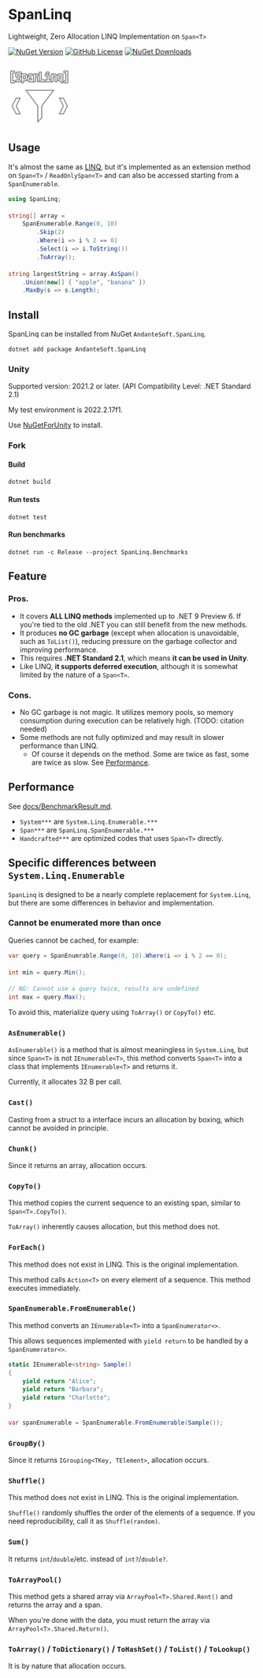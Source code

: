 # SpanLinq

Lightweight, Zero Allocation LINQ Implementation on `Span<T>`

<a href="https://www.nuget.org/packages/AndanteSoft.SpanLinq">![NuGet Version](https://img.shields.io/nuget/vpre/AndanteSoft.SpanLinq)</a>
<a href="LICENSE">![GitHub License](https://img.shields.io/github/license/andanteyk/SpanLinq)</a>
<a href="https://www.nuget.org/packages/AndanteSoft.SpanLinq">![NuGet Downloads](https://img.shields.io/nuget/dt/AndanteSoft.SpanLinq)</a>

![Logo](https://raw.githubusercontent.com/andanteyk/SpanLinq/main/SpanLinq.png)

## Usage

It's almost the same as [LINQ](https://learn.microsoft.com/en-us/dotnet/api/system.linq.enumerable?view=net-9.0), but it's implemented as an extension method on `Span<T>` / `ReadOnlySpan<T>` and can also be accessed starting from a `SpanEnumerable`.

```cs
using SpanLinq;

string[] array =
    SpanEnumerable.Range(0, 10)
        .Skip(2)
        .Where(i => i % 2 == 0)
        .Select(i => i.ToString())
        .ToArray();

string largestString = array.AsSpan()
    .Union(new[] { "apple", "banana" })
    .MaxBy(s => s.Length);
```

## Install

SpanLinq can be installed from NuGet `AndanteSoft.SpanLinq`.

```
dotnet add package AndanteSoft.SpanLinq 
```

### Unity

Supported version: 2021.2 or later. (API Compatibility Level: .NET Standard 2.1)

My test environment is 2022.2.17f1.

Use [NuGetForUnity](https://github.com/GlitchEnzo/NuGetForUnity) to install.

### Fork

#### Build

```
dotnet build
```

#### Run tests

```
dotnet test
```

#### Run benchmarks

```
dotnet run -c Release --project SpanLinq.Benchmarks
```

## Feature

### Pros.

* It covers **ALL LINQ methods** implemented up to .NET 9 Preview 6.
    If you're tied to the old .NET you can still benefit from the new methods.
* It produces **no GC garbage** (except when allocation is unavoidable, such as `ToList()`), reducing pressure on the garbage collector and improving performance.
* This requires **.NET Standard 2.1**, which means **it can be used in Unity**.
* Like LINQ, **it supports deferred execution**, although it is somewhat limited by the nature of a `Span<T>`.

### Cons.

* No GC garbage is not magic. It utilizes memory pools, so memory consumption during execution can be relatively high. (TODO: citation needed)
* Some methods are not fully optimized and may result in slower performance than LINQ.
    * Of course it depends on the method. Some are twice as fast, some are twice as slow. See [Performance](#Performance).

## Performance

See [docs/BenchmarkResult.md](docs/BenchmarkResult.md).

* `System***` are `System.Linq.Enumerable.***`
* `Span***` are `SpanLinq.SpanEnumerable.***`
* `Handcrafted***` are optimized codes that uses `Span<T>` directly. 

## Specific differences between `System.Linq.Enumerable`

`SpanLinq` is designed to be a nearly complete replacement for `System.Linq`, but there are some differences in behavior and implementation.

### Cannot be enumerated more than once

Queries cannot be cached, for example:

```cs
var query = SpanEnumrable.Range(0, 10).Where(i => i % 2 == 0);

int min = query.Min();

// NG: Cannot use a query twice, results are undefined
int max = query.Max();
```

To avoid this, materialize query using `ToArray()` or `CopyTo()` etc.

### `AsEnumerable()`

`AsEnumerable()` is a method that is almost meaningless in `System.Linq`, but since `Span<T>` is not `IEnumerable<T>`, this method converts `Span<T>` into a class that implements `IEnumerable<T>` and returns it.

Currently, it allocates 32 B per call.

### `Cast()`

Casting from a struct to a interface incurs an allocation by boxing, which cannot be avoided in principle.

### `Chunk()`

Since it returns an array, allocation occurs.

### `CopyTo()`

This method copies the current sequence to an existing span, similar to `Span<T>.CopyTo()`.

`ToArray()` inherently causes allocation, but this method does not.

### `ForEach()`

This method does not exist in LINQ. This is the original implementation.

This method calls `Action<T>` on every element of a sequence. This method executes immediately.

### `SpanEnumerable.FromEnumerable()`

This method converts an `IEnumerable<T>` into a `SpanEnumerator<>`.

This allows sequences implemented with `yield return` to be handled by a `SpanEnumerator<>`.

```cs
static IEnumerable<string> Sample()
{
    yield return "Alice";
    yield return "Barbara";
    yield return "Charlotte";
}

var spanEnumerable = SpanEnumerable.FromEnumerable(Sample());
```

### `GroupBy()`

Since it returns `IGrouping<TKey, TElement>`, allocation occurs.


### `Shuffle()`

This method does not exist in LINQ. This is the original implementation.

`Shuffle()` randomly shuffles the order of the elements of a sequence.
If you need reproducibility, call it as `Shuffle(random)`.

### `Sum()`

It returns `int`/`double`/etc. instead of `int?`/`double?`.

### `ToArrayPool()`

This method gets a shared array via `ArrayPool<T>.Shared.Rent()` and returns the array and a span.

When you're done with the data, you must return the array via `ArrayPool<T>.Shared.Return()`.

### `ToArray()` / `ToDictionary()` / `ToHashSet()` / `ToList()` / `ToLookup()`

It is by nature that allocation occurs.
